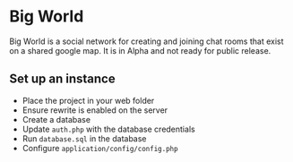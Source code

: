 <h1>Big World</h1>

<p>Big World is a social network for creating and joining chat rooms that exist on a shared google map. It is in Alpha and not ready for public release.</p>

<h2>Set up an instance</h2>

<ul>
	<li>Place the project in your web folder</li>
	<li>Ensure rewrite is enabled on the server</li>
	<li>Create a database</li>
	<li>Update <code>auth.php</code> with the database credentials</li>
	<li>Run <code>database.sql</code> in the database</li>
	<li>Configure <code>application/config/config.php</code></li>
</ul>
